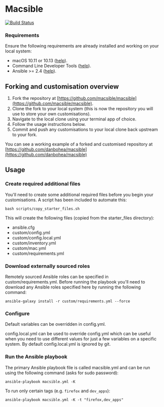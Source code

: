 # Macsible

[![Build Status](https://travis-ci.org/danbohea/macsible.svg?branch=master)](https://travis-ci.org/danbohea/macsible)

### Requirements

Ensure the following requirements are already installed and working on your local system:

- macOS 10.11 or 10.13 ([help](https://support.apple.com/en-us/HT201372)).
- Command Line Developer Tools ([help](docs/install_command_line_developer_tools.md)).
- Ansible >= 2.4 ([help](docs/install_ansible.md)).

## Forking and customisation overview

1. Fork the repository at [https://github.com/macsible/macsible](https://github.com/macsible/macsible).
2. Clone the fork to your local system (this is now the repository you will use to store your own customisations).
3. Navigate to the local clone using your terminal app of choice.
4. Follow the usage instructions below.
5. Commit and push any customisations to your local clone back upstream to your fork.

You can see a working example of a forked and customised repository at [https://github.com/danbohea/macsible](https://github.com/danbohea/macsible)

## Usage

### Create required additional files

You'll need to create some additional required files before you begin your customisations. A script has been included to automate this:

```shell
bash scripts/copy_starter_files.sh
```

This will create the following files (copied from the starter_files directory):

- ansible.cfg
- custom/config.yml
- custom/config.local.yml
- custom/inventory.yml
- custom/mac.yml
- custom/requirements.yml

### Download externally sourced roles

Remotely sourced Ansible roles can be specified in custom/requirements.yml. Before running the playbook you'll need to download any Ansible roles specified here by running the following command:

```shell
ansible-galaxy install -r custom/requirements.yml --force
```

### Configure

Default variables can be overridden in config.yml.

config.local.yml can be used to override config.yml which can be useful when you need to use different values for just a few variables on a specific system. By default config.local.yml is ignored by git.

### Run the Ansible playbook

The primary Ansible playbook file is called macsible.yml and can be run using the following command (asks for sudo password):

```shell
ansible-playbook macsible.yml -K
```

To run only certain tags (e.g. `firefox` and `dev_apps`):

```shell
ansible-playbook macsible.yml -K -t "firefox,dev_apps"
```
